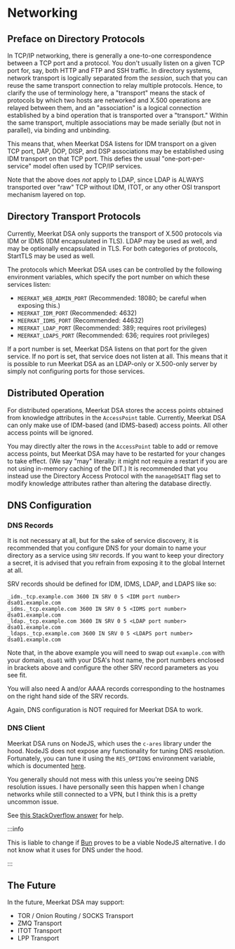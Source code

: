 # Networking

## Preface on Directory Protocols

In TCP/IP networking, there is generally a one-to-one correspondence between a
TCP port and a protocol. You don't usually listen on a given TCP port for, say,
both HTTP and FTP and SSH traffic. In directory systems, network transport is
logically separated from the _session_, such that you can reuse the same
transport connection to relay multiple protocols. Hence, to clarify the use of
terminology here, a "transport" means the stack of protocols by which two
hosts are networked and X.500 operations are relayed between them, and an
"association" is a logical connection established by a bind operation that is
transported over a "transport." Within the same transport, multiple associations
may be made serially (but not in parallel), via binding and unbinding.

This means that, when Meerkat DSA listens for IDM transport on a given TCP port,
DAP, DOP, DISP, and DSP associations may be established using IDM transport on
that TCP port. This defies the usual "one-port-per-service" model often used by
TCP/IP services.

Note that the above does _not_ apply to LDAP, since LDAP is ALWAYS transported
over "raw" TCP without IDM, ITOT, or any other OSI transport mechanism layered
on top.

## Directory Transport Protocols

Currently, Meerkat DSA only supports the transport of X.500 protocols via IDM
or IDMS (IDM encapsulated in TLS).
LDAP may be used as well, and may be optionally encapsulated in TLS. For both
categories of protocols, StartTLS may be used as well.

The protocols which Meerkat DSA uses can be controlled by the following
environment variables, which specify the port number on which these services
listen:

- `MEERKAT_WEB_ADMIN_PORT` (Recommended: 18080; be careful when exposing this.)
- `MEERKAT_IDM_PORT` (Recommended: 4632)
- `MEERKAT_IDMS_PORT` (Recommended: 44632)
- `MEERKAT_LDAP_PORT` (Recommended: 389; requires root privileges)
- `MEERKAT_LDAPS_PORT` (Recommended: 636; requires root privileges)

If a port number is set, Meerkat DSA listens on that port for the given service.
If no port is set, that service does not listen at all. This means that it is
possible to run Meerkat DSA as an LDAP-only or X.500-only server by simply
not configuring ports for those services.

## Distributed Operation

For distributed operations, Meerkat DSA stores the access points obtained from
knowledge attributes in the `AccessPoint` table. Currently, Meerkat DSA can only
make use of IDM-based (and IDMS-based) access points. All other access points
will be ignored.

You may directly alter the rows in the `AccessPoint` table to add or remove
access points, but Meerkat DSA may have to be restarted for your changes to
take effect. (We say "may" literally: it might not require a restart if you are
not using in-memory caching of the DIT.) It is recommended that you instead use
the Directory Access Protocol with the `manageDSAIT` flag set to modify
knowledge attributes rather than altering the database directly.

## DNS Configuration

### DNS Records

It is not necessary at all, but for the sake of service discovery, it is
recommended that you configure DNS for your domain to name your directory as
a service using `SRV` records. If you want to keep your directory a secret, it
is advised that you refrain from exposing it to the global Internet at all.

SRV records should be defined for IDM, IDMS, LDAP, and LDAPS like so:

```
_idm._tcp.example.com 3600 IN SRV 0 5 <IDM port number> dsa01.example.com
_idms._tcp.example.com 3600 IN SRV 0 5 <IDMS port number> dsa01.example.com
_ldap._tcp.example.com 3600 IN SRV 0 5 <LDAP port number> dsa01.example.com
_ldaps._tcp.example.com 3600 IN SRV 0 5 <LDAPS port number> dsa01.example.com
```

Note that, in the above example you will need to swap out `example.com` with
your domain, `dsa01` with your DSA's host name, the port numbers enclosed in
brackets above and configure the other SRV record parameters as you see fit.

You will also need A and/or AAAA records corresponding to the hostnames on the
right hand side of the SRV records.

Again, DNS configuration is NOT required for Meerkat DSA to work.

### DNS Client

Meerkat DSA runs on NodeJS, which uses the `c-ares` library under the hood.
NodeJS does not expose any functionality for tuning DNS resolution. Fortunately,
you can tune it using the `RES_OPTIONS` environment variable, which is
documented [here](https://manpages.ubuntu.com/manpages/kinetic/en/man3/ares_init_options.3.html).

You generally should not mess with this unless you're seeing DNS resolution
issues. I have personally seen this happen when I change networks while still
connected to a VPN, but I think this is a pretty uncommon issue.

See [this StackOverflow answer](https://stackoverflow.com/a/45403565/6562635)
for help.

:::info

This is liable to change if [Bun](https://bun.sh/) proves to be a viable NodeJS
alternative. I do not know what it uses for DNS under the hood.

:::

## The Future

In the future, Meerkat DSA may support:

- TOR / Onion Routing / SOCKS Transport
- ZMQ Transport
- ITOT Transport
- LPP Transport
